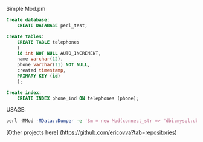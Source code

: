 Simple Mod.pm 
```sql
Create database: 
	CREATE DATABASE perl_test;

Create tables: 
	CREATE TABLE telephones
	(
	id int NOT NULL AUTO_INCREMENT,
	name varchar(12),
	phone varchar(11) NOT NULL,
	created timestamp,
	PRIMARY KEY (id)  
	);

Create index:
    CREATE INDEX phone_ind ON telephones (phone);
```
USAGE:
```perl
perl -MMod -MData::Dumper -e '$m = new Mod(connect_str => "dbi:mysql:dbname=perl_test", user => "user", password => "pass"); $m->create_rows(3_000_000); $r1 = $m->get_items(5,100); $r2 = $m->select_by_phone("98422134102"); print Dumper $r1,$r2;'

```
[Other projects here] (https://github.com/ericovva?tab=repositories)
